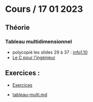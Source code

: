 # Cours / 17 01 2023

## Théorie 
### Tableau multidimensionnel
- polycopié les slides 29 à 37 : [info1.10](https://cyberlearn.hes-so.ch/pluginfile.php/4177703/mod_resource/content/0/INFO1.10%20-%20Les%20tableaux.pdf)
- [Le C pour l'ingénieur](https://heig-tin-info.github.io/handout/content/composite-datatypes.html#tableaux)

## Exercices :
- [Exercices](https://github.com/tony-maulaz/info1-exercices)

- [tableau-multi.md](https://github.com/tony-maulaz/info1-exercices/blob/main/ex150-tableau-multi.md)
